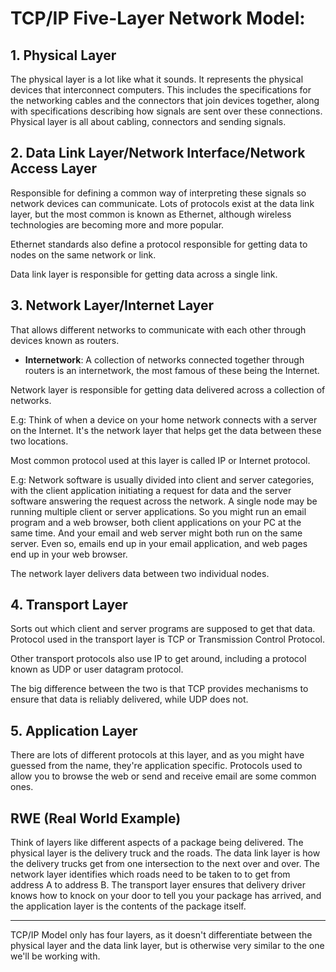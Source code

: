 # TCP/IP Five-Layer Network Model:

## 1. Physical Layer
The physical layer is a lot like what it sounds. It represents the physical devices that interconnect computers. This includes the specifications for the networking cables and the connectors that join devices together, along with specifications describing how signals are sent over these connections. Physical layer is all about cabling, connectors and sending signals.

## 2. Data Link Layer/Network Interface/Network Access Layer
Responsible for defining a common way of interpreting these signals so network devices can communicate. Lots of protocols exist at the data link layer, but the most common is known as Ethernet, although wireless technologies are becoming more and more popular.

Ethernet standards also define a protocol responsible for getting data to nodes on the same network or link.

Data link layer is responsible for getting data across a single link.

## 3. Network Layer/Internet Layer
That allows different networks to communicate with each other through devices known as routers.
- **Internetwork**: A collection of networks connected together through routers is an internetwork, the most famous of these being the Internet.

Network layer is responsible for getting data delivered across a collection of networks.

E.g: Think of when a device on your home network connects with a server on the Internet. It's the network layer that helps get the data between these two locations.

Most common protocol used at this layer is called IP or Internet protocol.

E.g:
Network software is usually divided into client and server categories, with the client application initiating a request for data and the server software answering the request across the network. A single node may be running multiple client or server applications. So you might run an email program and a web browser, both client applications on your PC at the same time. And your email and web server might both run on the same server. Even so, emails end up in your email application, and web pages end up in your web browser.

The network layer delivers data between two individual nodes.

## 4. Transport Layer
Sorts out which client and server programs are supposed to get that data.
Protocol used in the transport layer is TCP or Transmission Control Protocol.

Other transport protocols also use IP to get around, including a protocol known as UDP or user datagram protocol. 

The big difference between the two is that TCP provides mechanisms to ensure that data is reliably delivered, while UDP does not.

## 5. Application Layer
There are lots of different protocols at this layer, and as you might have guessed from the name, they're application specific. Protocols used to allow you to browse the web or send and receive email are some common ones.

## RWE (Real World Example)
Think of layers like different aspects of a package being delivered. The physical layer is the delivery truck and the roads. The data link layer is how the delivery trucks get from one intersection to the next over and over. The network layer identifies which roads need to be taken to to get from address A to address B. The transport layer ensures that delivery driver knows how to knock on your door to tell you your package has arrived, and the application layer is the contents of the package itself.

---

TCP/IP Model only has four layers, as it doesn't differentiate between the physical layer and the data link layer, but is otherwise very similar to the one we'll be working with.